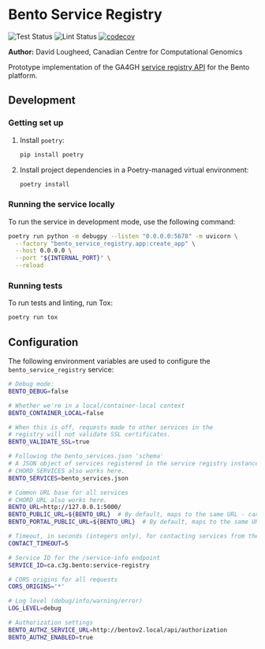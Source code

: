 # Bento Service Registry

![Test Status](https://github.com/bento-platform/bento_service_registry/workflows/Test/badge.svg)
![Lint Status](https://github.com/bento-platform/bento_service_registry/workflows/Lint/badge.svg)
[![codecov](https://codecov.io/gh/bento-platform/bento_service_registry/branch/master/graph/badge.svg)](https://codecov.io/gh/bento-platform/bento_service_registry)

**Author:** David Lougheed, Canadian Centre for Computational Genomics

Prototype implementation of the GA4GH [service registry API](https://github.com/ga4gh-discovery/ga4gh-service-registry/)
for the Bento platform.


## Development

### Getting set up

1. Install `poetry`:
   ```bash
   pip install poetry
   ```
2. Install project dependencies in a Poetry-managed virtual environment:
   ```bash
   poetry install
   ```

### Running the service locally

To run the service in development mode, use the following command:

```bash
poetry run python -m debugpy --listen "0.0.0.0:5678" -m uvicorn \
  --factory "bento_service_registry.app:create_app" \
  --host 0.0.0.0 \
  --port "${INTERNAL_PORT}" \
  --reload
```

### Running tests

To run tests and linting, run Tox:

```bash
poetry run tox
```


## Configuration

The following environment variables are used to configure the 
`bento_service_registry` service:

```bash
# Debug mode:
BENTO_DEBUG=false

# Whether we're in a local/container-local context
BENTO_CONTAINER_LOCAL=false

# When this is off, requests made to other services in the 
# registry will not validate SSL certificates.
BENTO_VALIDATE_SSL=true

# Following the bento_services.json 'schema'
# A JSON object of services registered in the service registry instance.
# CHORD_SERVICES also works here.
BENTO_SERVICES=bento_services.json

# Common URL base for all services
# CHORD_URL also works here.
BENTO_URL=http://127.0.0.1:5000/
BENTO_PUBLIC_URL=${BENTO_URL}  # By default, maps to the same URL - can be used for interpolation
BENTO_PORTAL_PUBLIC_URL=${BENTO_URL}  # By default, maps to the same URL - can be used for interpolation

# Timeout, in seconds (integers only), for contacting services from the JSON
CONTACT_TIMEOUT=5

# Service ID for the /service-info endpoint
SERVICE_ID=ca.c3g.bento:service-registry

# CORS origins for all requests
CORS_ORIGINS='*'

# Log level (debug/info/warning/error)
LOG_LEVEL=debug

# Authorization settings
BENTO_AUTHZ_SERVICE_URL=http://bentov2.local/api/authorization
BENTO_AUTHZ_ENABLED=true
```
